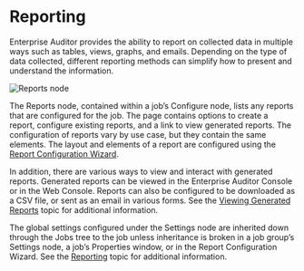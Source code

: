 # Reporting

Enterprise Auditor provides the ability to report on collected data in multiple ways such as tables,
views, graphs, and emails. Depending on the type of data collected, different reporting methods can
simplify how to present and understand the information.

![Reports node](/img/versioned_docs/accessanalyzer_11.6/accessanalyzer/admin/report/reports.webp)

The Reports node, contained within a job’s Configure node, lists any reports that are configured for
the job. The page contains options to create a report, configure existing reports, and a link to
view generated reports. The configuration of reports vary by use case, but they contain the same
elements. The layout and elements of a report are configured using the
[Report Configuration Wizard](/docs/accessanalyzer/11.6/accessanalyzer/admin/report/wizard/overview.md).

In addition, there are various ways to view and interact with generated reports. Generated reports
can be viewed in the Enterprise Auditor Console or in the Web Console. Reports can also be
configured to be downloaded as a CSV file, or sent as an email in various forms. See the
[Viewing Generated Reports](/docs/accessanalyzer/11.6/accessanalyzer/admin/report/view.md)
topic for additional information.

The global settings configured under the Settings node are inherited down through the Jobs tree to
the job unless inheritance is broken in a job group’s Settings node, a job’s Properties window, or
in the Report Configuration Wizard. See the
[Reporting](/docs/accessanalyzer/11.6/accessanalyzer/admin/settings/reporting.md)
topic for additional information.
